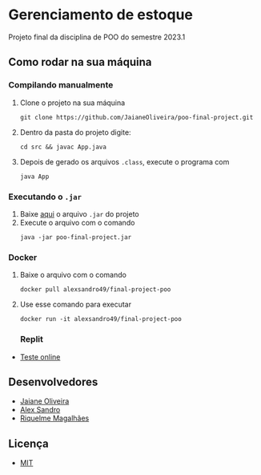 # Gerenciamento de estoque
Projeto final da disciplina de POO do semestre 2023.1

## Como rodar na sua máquina
### Compilando manualmente
1. Clone o projeto na sua máquina
   ```
   git clone https://github.com/JaianeOliveira/poo-final-project.git
   ```
3. Dentro da pasta do projeto digite:
   ```
   cd src && javac App.java
   ```
4. Depois de gerado os arquivos `.class`, execute o programa com
   ```
   java App
   ```
### Executando o `.jar` 
1. Baixe [aqui](https://drive.google.com/file/d/1t2SQ8en1WZ-D_U_R6FThIsaLh529lj7-/view?usp=sharing) o arquivo `.jar` do projeto
2. Execute o arquivo com o comando
   ```
   java -jar poo-final-project.jar
   ```

### Docker
1. Baixe o arquivo com o comando
   ```
   docker pull alexsandro49/final-project-poo
   ```
2. Use esse comando para executar
   ```
   docker run -it alexsandro49/final-project-poo
   ```

   ### Replit
* [Teste online](https://replit.com/@AlexSandro35/poo-final-project#src/App.java)

## Desenvolvedores
- [Jaiane Oliveira](https://github.com/JaianeOliveira)
- [Alex Sandro](https://github.com/alexsandro49)
- [Riquelme Magalhães](https://github.com/RiquelmeMagal)
  
## Licença
- [MIT](https://github.com/JaianeOliveira/poo-final-project/blob/main/LICENSE)
